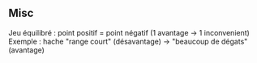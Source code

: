 ## Misc
Jeu équilibré : point positif = point négatif (1 avantage -> 1 inconvenient)
Exemple : hache "range court" (désavantage) -> "beaucoup de dégats" (avantage)
